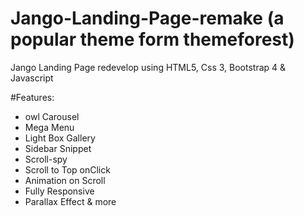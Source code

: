 # Jango-Landing-Page-remake (a popular theme form themeforest)
Jango Landing Page redevelop using HTML5, Css 3, Bootstrap 4 &amp; Javascript

#Features:
- owl Carousel
- Mega Menu
- Light Box Gallery
- Sidebar Snippet
- Scroll-spy
- Scroll to Top onClick
- Animation on Scroll
- Fully Responsive
- Parallax Effect
& more
